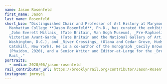 ```yaml
---
name: Jason Rosenfeld
first_name: Jason
last_name: Rosenfeld
short_bio: "Distinguished Chair and Professor of Art History at Marymount
  Manhattan College **Jason Rosenfeld**, Ph.D., has curated the exhibitions
  _John Everett Millais_ (Tate Britain, Van Gogh Museum), _Pre-Raphaelites:
  Victorian Avant-Garde_ (Tate Britain and the National Gallery of Art,
  Washington, D.C.), and _River Crossings_ (Olana and Cedar Grove, Hudson and
  Catskill, New York). He is a co-author of the monograph _Cecily Brown_
  (Phaidon, 2020), and a Senior Writer and Editor-at-Large for the _Brooklyn
  Rail_."
portraits:
  - media: 2020/06/jason-rosenfeld
rail_contributor_url: https://brooklynrail.org/contributor/Jason-Rosenfeld
instagram: jmrnyc1
---
```

